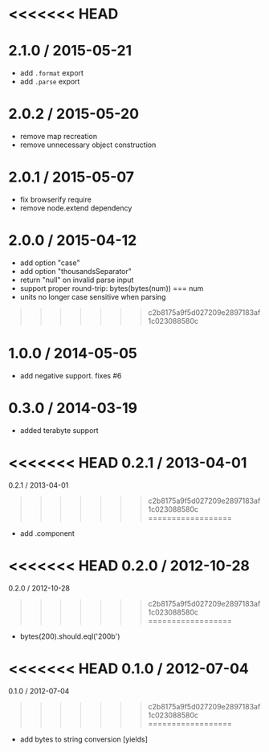 <<<<<<< HEAD
=======
2.1.0 / 2015-05-21
==================

  * add `.format` export
  * add `.parse` export

2.0.2 / 2015-05-20
==================

  * remove map recreation
  * remove unnecessary object construction

2.0.1 / 2015-05-07
==================

  * fix browserify require
  * remove node.extend dependency

2.0.0 / 2015-04-12
==================

  * add option "case"
  * add option "thousandsSeparator"
  * return "null" on invalid parse input
  * support proper round-trip: bytes(bytes(num)) === num
  * units no longer case sensitive when parsing
>>>>>>> c2b8175a9f5d027209e2897183af1c023088580c

1.0.0 / 2014-05-05
==================

 * add negative support. fixes #6

0.3.0 / 2014-03-19
==================

 * added terabyte support

<<<<<<< HEAD
0.2.1 / 2013-04-01 
=======
0.2.1 / 2013-04-01
>>>>>>> c2b8175a9f5d027209e2897183af1c023088580c
==================

  * add .component

<<<<<<< HEAD
0.2.0 / 2012-10-28 
=======
0.2.0 / 2012-10-28
>>>>>>> c2b8175a9f5d027209e2897183af1c023088580c
==================

  * bytes(200).should.eql('200b')

<<<<<<< HEAD
0.1.0 / 2012-07-04 
=======
0.1.0 / 2012-07-04
>>>>>>> c2b8175a9f5d027209e2897183af1c023088580c
==================

  * add bytes to string conversion [yields]
